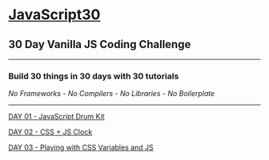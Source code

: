 # [JavaScript30](https://javascript30.com/)

## **30 Day Vanilla JS Coding Challenge**

---

### **Build 30 things in 30 days with 30 tutorials**

*No Frameworks* - *No Compilers* - *No Libraries* - *No Boilerplate*

---

[DAY 01 - JavaScript Drum Kit](https://github.com/TravelTimN/javascript30/blob/master/day-01/README.md)

[DAY 02 - CSS + JS Clock](https://github.com/TravelTimN/javascript30/blob/master/day-02/README.md)

[DAY 03 - Playing with CSS Variables and JS](https://github.com/TravelTimN/javascript30/blob/master/day-03/README.md)